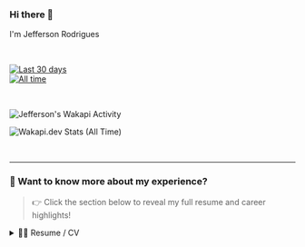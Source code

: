 ### Hi there 👋  
I'm Jefferson Rodrigues  

<br/>

<!-- BADGES -->
[![Last 30 days](https://wakapi.dev/api/badge/rodriguesjeff/interval:30_days?label=Last%2030d)](https://wakapi.dev/rodriguesjeff)  
[![All time](https://img.shields.io/endpoint?url=https://wakapi.dev/api/compat/shields/v1/rodriguesjeff/interval:all_time&label=All%20time&color=blue)](https://wakapi.dev/rodriguesjeff)  

<br/>

<!-- GRÁFICO DE ATIVIDADE -->
![Jefferson's Wakapi Activity](https://wakapi.dev/api/activity/chart/rodriguesjeff.svg)

<!-- Stats (All Time) -->
![Wakapi.dev Stats (All Time)](https://github-readme-stats.vercel.app/api/wakatime?username=rodriguesjeff&api_domain=wakapi.dev&bg_color=1A202C&title_color=2F855A&icon_color=2F855A&text_color=ffffff&custom_title=Wakapi.dev+Stats+%28All+Time%29&layout=compact)

<br/>

---

### 📌 Want to know more about my experience?

> 👉 Click the section below to reveal my full resume and career highlights!

<details>
<summary>🧑‍💻 Resume / CV</summary>

<br/>

**Jefferson David Rodrigues de Souza**  
Software Engineer | Mobile Developer | Full Stack  
📍 Pernambuco, Brazil  
📧 rodriguesjeff.dev@gmail.com  
🔗 [GitHub](https://github.com/rodriguesjeff) | [Medium](https://rodriguesjeff.medium.com)

---

### 🧠 Summary
- 4+ years of experience building scalable mobile applications with Flutter  
- Specialized in public & private sector projects  
- Skilled in mentoring and leading technical decisions  
- Tech stack: Flutter, Node.js, PHP, Firebase, Clean Architecture

---

### 🚀 Skills
**Fluent:** Flutter, OOP, TDD, Firebase, Git, PlayStore, AppStore, Mocktail  
**Proficient:** Node.js, Clean Code, SOLID, MUI, iOS/Android, CI/CD  
**Beginner:** SQL, AWS, Spring Boot, Heroku

---

### 👨‍💼 Experience

**🔹 Blue Technology (2023 – Present)**  
Sole Flutter dev on 3 public sector apps — including SANASA, with offline-first architecture & OpenStreetMap GPS routing.  
Optimized CI/CD with Firebase & SonarQube: 🚀 -90% deploy time, -80% build errors.  

**🔹 IATec (2023)**  
Flutter-based document scanner using the camera, with crop and internal API integration.  

**🔹 Seventh (2022 – 2023)**  
Led rebuild of a legacy app for condo residents + created a White Label-ready architecture.  
Built DGuard Cloud from scratch with Flutter + IoT camera integration.  

**🔹 Accenture (2021 – 2022)**  
Worked on Flua! (Fiat’s app) using TDD, MobX, Provider, Clean Architecture.  
Automated CD with Fastlane, integrated Firebase services.

---

### 🎓 Education
**B.Sc. in Computer and Information Systems**  
Universidade Estácio de Sá (08/2020 – 12/2024)

---

### 🌐 Languages
- Portuguese: Native  
- English: Intermediate (B1)

</details>

